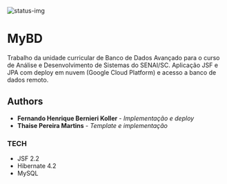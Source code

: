 ![status-img]

# MyBD

Trabalho da unidade curricular de Banco de Dados Avançado para o curso de Análise e Desenvolvimento de Sistemas do SENAI/SC.
Aplicação JSF e JPA com deploy em nuvem (Google Cloud Platform) e acesso a banco de dados remoto.

## Authors

* **Fernando Henrique Bernieri Koller** - *Implementação e deploy*
* **Thaise Pereira Martins** - *Template e implementação*

### TECH

* JSF 2.2
* Hibernate 4.2
* MySQL

[status-img]: https://img.shields.io/badge/status-unmaintained-red.svg
